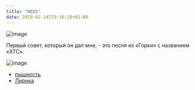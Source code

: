 ```yaml
---
title: "NEUS"
date: 2019-02-14T23:16:28+01:00
---
```


![image](http://picdrop.t3lab.com/FLsOCI4slu.jpg)

Первый совет, который он дал мне, - это песня из «Горки» с названием «XTC».

![image](http://picdrop.t3lab.com/4w5XeGReuU.png)

* [пышность](https://youtu.be/fWci3zD9jmU)
* [Лирика](https://www.songteksten.nl/songteksten/190820/gorki/xtc.htm)
